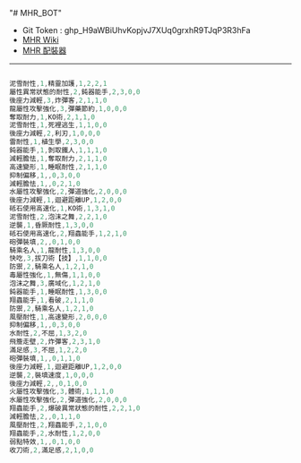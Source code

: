 "# MHR_BOT"

- Git Token : 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
- [MHR Wiki](https://mhr.gameqb.net/)
- [MHR 配裝器](https://mhrise.wiki-db.com/sim/?hl=zh-hant)

---

```javascript

泥雪耐性,1,精靈加護,1,2,2,1
屬性異常狀態的耐性,2,鈍器能手,2,3,0,0
後座力減輕,3,炸彈客,2,1,1,0
龍屬性攻擊強化,3,彈藥節約,1,0,0,0
奪取耐力,1,KO術,2,1,1,0
泥雪耐性,1,死裡逃生,1,1,0,0
後座力減輕,2,利刃,1,0,0,0
雷耐性,1,植生學,2,3,0,0
鈍器能手,1,剝取鐵人,1,1,1,0
減輕膽怯,1,奪取耐力,2,1,1,0
高速變形,1,睡眠耐性,2,1,1,0
抑制偏移,1,,0,3,0,0
減輕膽怯,1,,0,2,1,0
水屬性攻擊強化,2,彈道強化,2,0,0,0
後座力減輕,1,迴避距離UP,1,2,0,0
砥石使用高速化,1,KO術,1,3,1,0
泥雪耐性,2,泡沫之舞,2,2,1,0
逆襲,1,昏厥耐性,1,3,0,0
砥石使用高速化,2,翔蟲能手,1,2,1,0
砲彈裝填,2,,0,1,0,0
騎乘名人,1,龍耐性,1,3,0,0
快吃,3,拔刀術【技】,1,1,0,0
防禦,2,騎乘名人,1,2,1,0
毒屬性強化,1,無傷,1,1,0,0
泡沫之舞,3,廣域化,1,2,1,0
鈍器能手,1,睡眠耐性,1,3,0,0
翔蟲能手,1,看破,2,1,1,0
防禦,2,騎乘名人,1,2,1,0
風壓耐性,1,高速變形,2,0,0,0
抑制偏移,1,,0,3,0,0
水耐性,2,不屈,1,3,2,0
飛簷走壁,2,炸彈客,2,3,1,0
滿足感,3,不屈,1,2,2,0
砲彈裝填,1,,0,1,1,0
後座力減輕,1,迴避距離UP,1,2,0,0
逆襲,2,裝填速度,1,0,0,0
後座力減輕,2,,0,1,0,0
火屬性攻擊強化,3,體術,1,1,1,0
水屬性攻擊強化,2,彈道強化,2,0,0,0
翔蟲能手,2,爆破異常狀態的耐性,2,2,1,0
減輕膽怯,2,,0,1,1,0
風壓耐性,2,翔蟲能手,2,1,0,0
翔蟲能手,2,水耐性,1,2,0,0
弱點特效,1,,0,1,0,0
收刀術,2,滿足感,2,1,0,0

```
